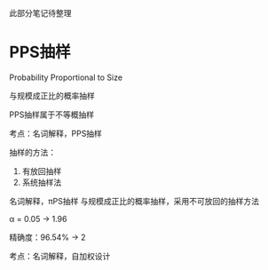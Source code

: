 此部分笔记待整理
# PPS抽样

Probability Proportional to Size

与规模成正比的概率抽样

PPS抽样属于不等概抽样

考点：名词解释，PPS抽样

抽样的方法：
1. 有放回抽样
2. 系统抽样法

名词解释，πPS抽样
与规模成正比的概率抽样，采用不可放回的抽样方法

α = 0.05 -> 1.96

精确度：96.54% -> 2

考点：名词解释，自加权设计
